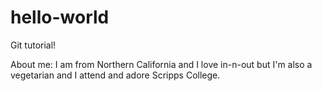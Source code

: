 # hello-world
Git tutorial! 

About me: I am from Northern California and I love in-n-out but I'm also a vegetarian and I attend and adore Scripps College. 
